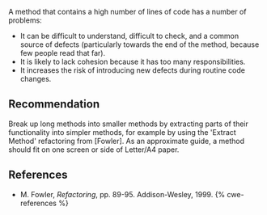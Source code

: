 A method that contains a high number of lines of code has a number of problems:

* It can be difficult to understand, difficult to check, and a common source of defects (particularly towards the end of the method, because few people read that far).
* It is likely to lack cohesion because it has too many responsibilities.
* It increases the risk of introducing new defects during routine code changes.

## Recommendation
Break up long methods into smaller methods by extracting parts of their functionality into simpler methods, for example by using the 'Extract Method' refactoring from \[Fowler\]. As an approximate guide, a method should fit on one screen or side of Letter/A4 paper.


## References
* M. Fowler, *Refactoring*, pp. 89-95. Addison-Wesley, 1999.
{% cwe-references %}
